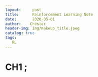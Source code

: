 ```yaml
---
layout:     post
title:      Reinforcement Learning Note
date:       2020-05-01
author:    Chester
header-img: img/makeup_title.jpeg
catalog: true
tags:
   RL
---
```

# CH1 ;
<!--stackedit_data:
eyJoaXN0b3J5IjpbMTgxMDYxNjgyM119
-->